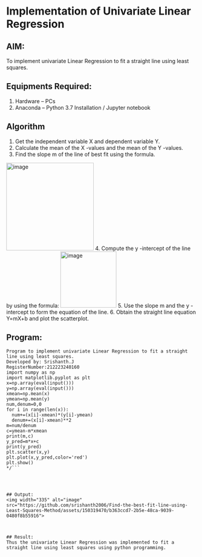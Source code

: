 # Implementation of Univariate Linear Regression
## AIM:
To implement univariate Linear Regression to fit a straight line using least squares.

## Equipments Required:
1. Hardware – PCs
2. Anaconda – Python 3.7 Installation / Jupyter notebook

## Algorithm
1. Get the independent variable X and dependent variable Y.
2. Calculate the mean of the X -values and the mean of the Y -values.
3. Find the slope m of the line of best fit using the formula. 
<img width="231" alt="image" src="https://user-images.githubusercontent.com/93026020/192078527-b3b5ee3e-992f-46c4-865b-3b7ce4ac54ad.png">
4. Compute the y -intercept of the line by using the formula:
<img width="148" alt="image" src="https://user-images.githubusercontent.com/93026020/192078545-79d70b90-7e9d-4b85-9f8b-9d7548a4c5a4.png">
5. Use the slope m and the y -intercept to form the equation of the line.
6. Obtain the straight line equation Y=mX+b and plot the scatterplot.

## Program:

```/*
Program to implement univariate Linear Regression to fit a straight line using least squares.
Developed by: Srishanth.J
RegisterNumber:212223240160
import numpy as np
import matplotlib.pyplot as plt
x=np.array(eval(input()))
y=np.array(eval(input()))
xmean=np.mean(x)
ymean=np.mean(y)
num,denum=0,0
for i in range(len(x)):
  num+=(x[i]-xmean)*(y[i]-ymean)
  denum+=(x[i]-xmean)**2
m=num/denum
c=ymean-m*xmean
print(m,c)
y_pred=m*x+c
print(y_pred)
plt.scatter(x,y)
plt.plot(x,y_pred,color='red')
plt.show()
*/```




## Output:
<img width="335" alt="image" src="https://github.com/srishanth2006/Find-the-best-fit-line-using-Least-Squares-Method/assets/150319470/b363ccd7-2b5e-48ca-9039-0480f8b55916">



## Result:
Thus the univariate Linear Regression was implemented to fit a straight line using least squares using python programming.
